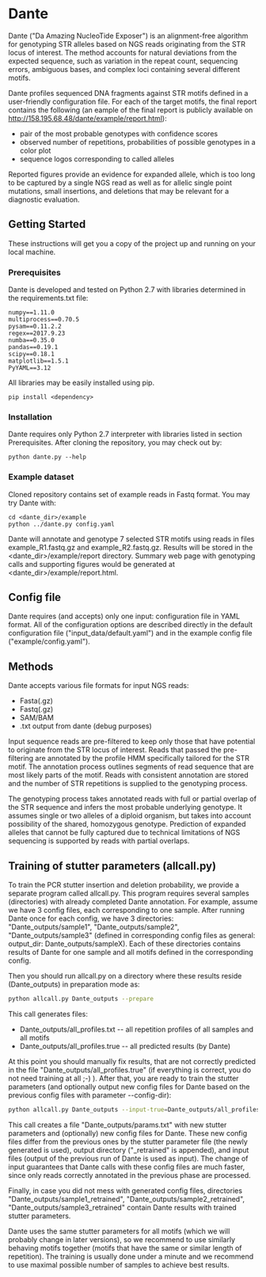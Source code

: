 # Dante
 Dante ("Da Amazing NucleoTide Exposer") is an alignment-free algorithm for genotyping STR alleles based on NGS reads originating from the STR locus of interest. The method accounts for natural deviations from the expected sequence, such as variation in the repeat count, sequencing errors, ambiguous bases, and complex loci containing several different motifs.

Dante profiles sequenced DNA fragments against STR motifs defined in a user-friendly configuration file. For each of the target motifs, the final report contains the following (an eample of the final report is publicly available on http://158.195.68.48/dante/example/report.html): 
- pair of the most probable genotypes with confidence scores
- observed number of repetitions, probabilities of possible genotypes in a color plot
- sequence logos corresponding to called alleles

Reported figures provide an evidence for expanded allele, which is too long to be captured by a single NGS read as well as for allelic single point mutations, small insertions, and deletions that may be relevant for a diagnostic evaluation.


## Getting Started

These instructions will get you a copy of the project up and running on your local machine. 

### Prerequisites

Dante is developed and tested on Python 2.7 with libraries determined in the requirements.txt file: 

```
numpy==1.11.0
multiprocess==0.70.5
pysam==0.11.2.2
regex==2017.9.23
numba==0.35.0
pandas==0.19.1
scipy==0.18.1
matplotlib==1.5.1
PyYAML==3.12
```

All libraries may be easily installed using pip.

```
pip install <dependency>
```

### Installation

Dante requires only Python 2.7 interpreter with libraries listed in section Prerequisites. After cloning the repository, you may check out by: 
```
python dante.py --help
```

### Example dataset

Cloned repository contains set of example reads in Fastq format. You may try Dante with: 
```
cd <dante_dir>/example
python ../dante.py config.yaml
```

Dante will annotate and genotype 7 selected STR motifs using reads in files example_R1.fastq.gz and example_R2.fastq.gz. Results will be stored in the <dante_dir>/example/report directory. Summary web page with genotyping calls and supporting figures would be generated at <dante_dir>/example/report.html. 

## Config file

Dante requires (and accepts) only one input: configuration file in YAML format. All of the configuration options are described directly in the default configuration file ("input_data/default.yaml") and in the example config file ("example/config.yaml").

## Methods

Dante accepts various file formats for input NGS reads:
- Fasta(.gz)
- Fastq(.gz)
- SAM/BAM
- .txt output from dante (debug purposes) 

Input sequence reads are pre-filtered to keep only those that have potential to originate from the STR locus of interest. Reads that passed the pre-filtering are annotated by the profile HMM specifically tailored for the STR motif. The annotation process outlines segments of read sequence that are most likely parts of the motif. Reads with consistent annotation are stored and the number of STR repetitions is supplied to the genotyping process.

The genotyping process takes annotated reads with full or partial overlap of the STR sequence and infers the most probable underlying genotype. It assumes single or two alleles of a diploid organism, but takes into account possibility of the shared, homozygous genotype. Prediction of expanded alleles that cannot be fully captured due to technical limitations of NGS sequencing is supported by reads with partial overlaps. 

## Training of stutter parameters (allcall.py)

To train the PCR stutter insertion and deletion probability, we provide a separate program called allcall.py. This program requires several samples (directories) with already completed Dante annotation. For example, assume we have 3 config files, each corresponding to one sample. After running Dante once for each config, we have 3 directories: "Dante_outputs/sample1", "Dante_outputs/sample2", "Dante_outputs/sample3" (defined in corresponding config files as general: output_dir: Dante_outputs/sampleX). Each of these directories contains results of Dante for one sample and all motifs defined in the corresponding config. 

Then you should run allcall.py on a directory where these results reside (Dante_outputs) in preparation mode as: 
```bash
python allcall.py Dante_outputs --prepare
```  

This call generates files: 
- Dante_outputs/all_profiles.txt -- all repetition profiles of all samples and all motifs
- Dante_outputs/all_profiles.true -- all predicted results (by Dante) 

At this point you should manually fix results, that are not correctly predicted in the file "Dante_outputs/all_profiles.true" (if everything is correct, you do not need training at all ;-) ). After that, you are ready to train the stutter parameters (and optionally output new config files for Dante based on the previous config files with parameter --config-dir):

```bash
python allcall.py Dante_outputs --input-true=Dante_outputs/all_profiles.true [--config-dir=Dante_outputs]
```

This call creates a file "Dante_outputs/params.txt" with new stutter parameters and (optionally) new config files for Dante. These new config files differ from the previous ones by the stutter parameter file (the newly generated is used), output directory ("_retrained" is appended), and input files (output of the previous run of Dante is used as input). The change of input guarantees that Dante calls with these config files are much faster, since only reads  correctly annotated in the previous phase are processed. 

Finally, in case you did not mess with generated config files, directories "Dante_outputs/sample1_retrained", "Dante_outputs/sample2_retrained", "Dante_outputs/sample3_retrained" contain Dante results with trained stutter parameters.

Dante uses the same stutter parameters for all motifs (which we will probably change in later versions), so we recommend to use similarly behaving motifs together (motifs that have the same or similar length of repetition). The training is usually done under a minute and we recommend to use maximal possible number of samples to achieve best results. 

